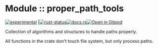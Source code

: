 <!-- {{# generate.module_header{} #}} -->

# Module :: proper_path_tools
<!--{ generate.module_header.start() }-->
 [![experimental](https://raster.shields.io/static/v1?label=&message=experimental&color=orange)](https://github.com/emersion/stability-badges#experimental) |[![rust-status](https://github.com/Wandalen/wTools/actions/workflows/module_proper_path_tools_push.yml/badge.svg)](https://github.com/Wandalen/wTools/actions/workflows/module_proper_path_tools_push.yml)[![docs.rs](https://img.shields.io/docsrs/proper_path_tools?color=e3e8f0&logo=docs.rs)](https://docs.rs/proper_path_tools)[![Open in Gitpod](https://raster.shields.io/static/v1?label=try&message=online&color=eee&logo=gitpod&logoColor=eee)](https://gitpod.io/#RUN_PATH=.,SAMPLE_FILE=sample%2Frust%2Fproper_path_tools_trivial%2Fsrc%2Fmain.rs,RUN_POSTFIX=--example%20proper_path_tools_trivial/https://github.com/Wandalen/wTools)
<!--{ generate.module_header.end }-->

Collection of algorithms and structures to handle paths properly.

All functions in the crate don't touch file system, but only process paths.

<!-- ### Basic use-case

```rust
use proper_path_tools::*;

fn main()
{
}
```

### To add to your project

```bash
cargo add proper_path_tools
```

### Try out from the repository

``` shell test
git clone https://github.com/Wandalen/wTools
cd wTools
cargo run --example proper_path_tools_trivial
cargo run
``` -->
